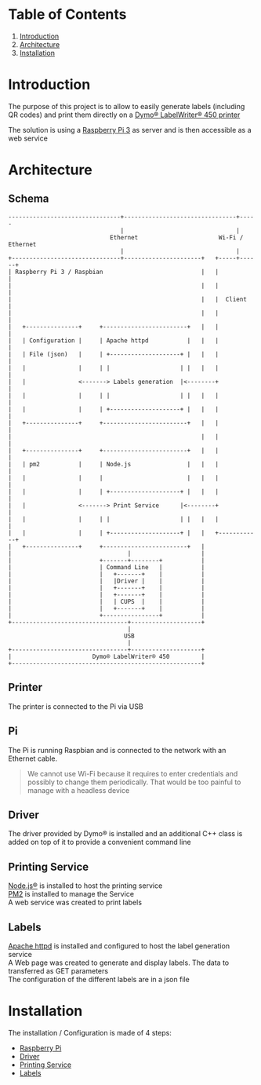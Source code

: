 # Table of Contents
1. [Introduction](#introduction)
2. [Architecture](#architecture)
3. [Installation](#installation)

# Introduction
The purpose of this project is to allow to easily generate labels (including QR codes) and print them directly on a [Dymo® LabelWriter® 450 printer](http://www.dymo.com/en-US/labelwriter-450-label-printer)

The solution is using a [Raspberry Pi 3](https://www.raspberrypi.org/products/raspberry-pi-3-model-b/) as server and is then accessible as a web service


# Architecture
## Schema
    --------------------------------+--------------------------------+-----
                                    |                                |
                                 Ethernet                       Wi-Fi / Ethernet
                                    |                                |
    +-------------------------------+----------------------+   +-----+------+
    | Raspberry Pi 3 / Raspbian                            |   |            |
    |                                                      |   |            |
    |                                                      |   |  Client    |
    |                                                      |   |            |
    |   +---------------+     +------------------------+   |   |            |
    |   | Configuration |     | Apache httpd           |   |   |            |
    |   | File (json)   |     | +--------------------+ |   |   |            |
    |   |               |     | |                    | |   |   |            |
    |   |               <-------> Labels generation  |<--------+            |
    |   |               |     | |                    | |   |   |            |
    |   |               |     | +--------------------+ |   |   |            |
    |   +---------------+     +------------------------+   |   |            |
    |                                                      |   |            |
    |   +---------------+     +------------------------+   |   |            |
    |   | pm2           |     | Node.js                |   |   |            |
    |   |               |     |                        |   |   |            |
    |   |               |     | +--------------------+ |   |   |            |
    |   |               <-------> Print Service      |<--------+            |
    |   |               |     | |                    | |   |   |            |
    |   |               |     | +--------------------+ |   |   +------------+
    |   +---------------+     +------------------------+   |
    |                                 |                    |
    |                         +-------+--------+           |
    |                         | Command Line   |           |
    |                         |   +-------+    |           |
    |                         |   |Driver |    |           |
    |                         |   +-------+    |           |
    |                         |   +-------+    |           |
    |                         |   | CUPS  |    |           |
    |                         |   +-------+    |           |
    |                         +----------------+           |
    +---------------------------------+--------------------+
                                      |
                                     USB
                                      |
    +---------------------------------+--------------------+
    |                       Dymo® LabelWriter® 450         |
    +------------------------------------------------------+

## Printer
The printer is connected to the Pi via USB

## Pi
The Pi is running Raspbian and is connected to the network with an Ethernet cable.  
> We cannot use Wi-Fi because it requires to enter credentials and possibly to change them periodically. That would be too painful to manage with a headless device  

## Driver
The driver provided by Dymo® is installed and an additional C++ class is added on top of it to provide a convenient command line

## Printing Service
[Node.js®](https://nodejs.org/en/) is installed to host the printing service  
[PM2](http://pm2.keymetrics.io) is installed to manage the Service  
A web service was created to print labels  

## Labels
[Apache httpd](https://httpd.apache.org) is installed and configured to host the label generation service  
A Web page was created to generate and display labels. The data to transferred as GET parameters  
The configuration of the different labels are in a json file  

# Installation
The installation / Configuration is made of 4 steps:
+ [Raspberry Pi](./pi)
+ [Driver](./driver)
+ [Printing Service](./service)
+ [Labels](./www)
